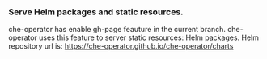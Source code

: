### Serve Helm packages and static resources.

che-operator has enable gh-page feauture in the current branch. che-operator uses this feature to server static resources: Helm packages. 
Helm repository url is: https://che-operator.github.io/che-operator/charts
